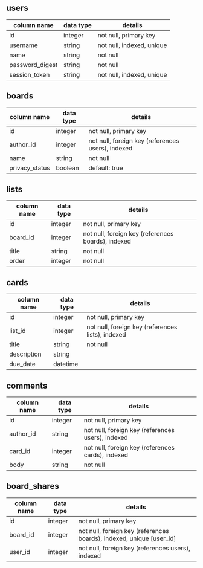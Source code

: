 ## users
column name     | data type | details
----------------|-----------|-----------------------
id              | integer   | not null, primary key
username        | string    | not null, indexed, unique
name            | string    | not null
password_digest | string    | not null
session_token   | string    | not null, indexed, unique

## boards
column name | data type | details
-------------------|-----------|-----------------------
id                 | integer   | not null, primary key
author_id          | integer   | not null, foreign key (references users), indexed
name               | string    | not null
privacy_status     | boolean   | default: true

## lists
column name | data type | details
------------|-----------|-----------------------
id          | integer   | not null, primary key
board_id    | integer   | not null, foreign key (references boards), indexed
title       | string    | not null
order       | integer   | not null

## cards
column name | data type | details
------------|-----------|-----------------------
id          | integer   | not null, primary key
list_id     | integer   | not null, foreign key (references lists), indexed
title       | string    | not null
description | string    |
due_date    | datetime  |

## comments
column name | data type | details
------------|-----------|-----------------------
id          | integer   | not null, primary key
author_id   | string    | not null, foreign key (references users), indexed
card_id     | integer   | not null, foreign key (references cards), indexed
body        | string    | not null

## board_shares
column name | data type | details
------------|-----------|-----------------------
id          | integer   | not null, primary key
board_id    | integer   | not null, foreign key (references boards), indexed, unique [user_id]
user_id     | integer   | not null, foreign key (references users), indexed
